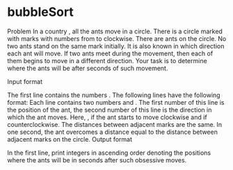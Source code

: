 # bubbleSort
Problem
In a country , all the ants move in a circle. There is a circle marked with  marks with numbers from  to  clockwise. There are  ants on the circle. No two ants stand on the same mark initially. It is also known in which direction each ant will move. If two ants meet during the movement, then each of them begins to move in a different direction. Your task is to determine where the ants will be after  seconds of such movement.

Input format

The first line contains the numbers  .
The following  lines have the following format:
Each line contains two numbers  and . The first number of this line  is the position of the ant, the second number of this line  is the direction in which the ant moves. Here, , if the ant starts to move clockwise and  if counterclockwise. The distances between adjacent marks are the same. In one second, the ant overcomes a distance equal to the distance between adjacent marks on the circle.
Output format

In the first line, print  integers in ascending order denoting the positions where the ants will be in  seconds after such obsessive moves.
